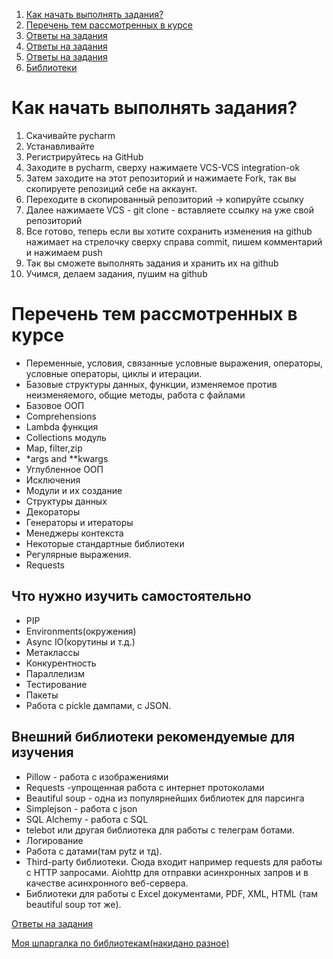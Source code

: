 
1. [Как начать выполнять задания?](#how_to)
2. [Перечень тем рассмотренных в курсе](#themes)
3. [Ответы на задания](#python-modules)
4. [Ответы на задания](#other_libs)
5. [Ответы на задания](#answers)
6. [Библиотеки](#library)

# Как начать выполнять задания?<a name="how_to"></a>

1. Скачивайте pycharm
2. Устанавливайте
3. Регистрируйтесь на GitHub
4. Заходите в pycharm, сверху нажимаете VCS-VCS integration-ok
5. Затем заходите на этот репозиторий и нажимаете Fork, так вы скопируете репозиций себе на аккаунт.
6. Переходите в скопированный репозиторий -> копируйте ссылку
7. Далее нажимаете VCS - git clone - вставляете ссылку на уже свой репозиторий
8. Все готово, теперь если вы хотите сохранить изменения на github нажимает на стрелочку сверху справа commit, пишем комментарий и нажимаем push
9. Так вы сможете выполнять задания и хранить их на github
10. Учимся, делаем задания, пушим на github



# Перечень тем рассмотренных в курсе<a name="themes"></a>
* Переменные, условия, связанные условные выражения, операторы, условные операторы, циклы и итерации.
* Базовые структуры данных, функции, изменяемое против неизменяемого, общие методы, работа с файлами
* Базовое ООП
* Comprehensions
* Lambda функция
* Collections модуль
* Map, filter,zip
* *args and **kwargs
* Углубленное ООП
* Исключения
* Модули и их создание
* Структуры данных
* Декораторы
* Генераторы и итераторы
* Менеджеры контекста
* Некоторые стандартные библиотеки
* Регулярные выражения.
* Requests




## Что нужно изучить самостоятельно <a name="python-modules"></a>
* PIP
* Environments(окружения)
* Async IO(корутины и т.д.)
* Метаклассы
* Конкурентность
* Параллелизм
* Тестирование
* Пакеты
* Работа с pickle дампами, с JSON. 

## Внешний библиотеки рекомендуемые для изучения <a name="other_libs"></a>
* Pillow - работа с изображениями
* Requests -упрощенная работа с интернет протоколами
* Beautiful soup - одна из популярнейших библиотек для парсинга
* Simplejson - работа с json
* SQL Alchemy - работа с SQL
* telebot или другая библиотека для работы с телеграм ботами.
* Логирование
* Работа с датами(там pytz и тд).
* Third-party библиотеки. Сюда входит например requests для работы с HTTP запросами. Aiohttp для отправки асинхронных запров и в качестве асинхронного веб-сервера. 
* Библиотеки для работы с Excel документами, PDF, XML, HTML (там beautiful soup тот же).


[Ответы на задания](python_course_answers)<a name="answers"></a>

[Моя шпаргалка по библиотекам(накидано разное)](../library)<a name="library"></a>